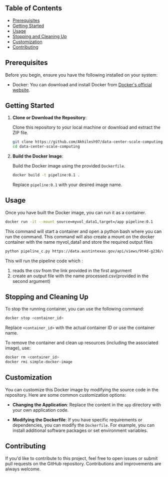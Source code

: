## Table of Contents

- [Prerequisites](#prerequisites)
- [Getting Started](#getting-started)
- [Usage](#usage)
- [Stopping and Cleaning Up](#stopping-and-cleaning-up)
- [Customization](#customization)
- [Contributing](#contributing)

## Prerequisites

Before you begin, ensure you have the following installed on your system:

- Docker: You can download and install Docker from [Docker's official website](https://www.docker.com/get-started).

## Getting Started

1. **Clone or Download the Repository**:

   Clone this repository to your local machine or download and extract the ZIP file.

   ```bash
   git clone https://github.com/Akhilesh97/data-center-scale-computing.git
   cd data-center-scale-computing
   ```

2. **Build the Docker Image**:

   Build the Docker image using the provided `Dockerfile`.

   ```bash
   docker build -t pipeline:0.1 .
   ```

   Replace `pipeline:0.1` with your desired image name.

## Usage

Once you have built the Docker image, you can run it as a container.

```bash
docker run -it --mount source=myvol_data1,target=/app pipeline:0.1
```

This command will start a container and open a python bash where you can run the command. This command will also create a mount on the docker container with the name myvol_data1 and store the required output files 

```bash
python pipeline_c.py https://data.austintexas.gov/api/views/9t4d-g238/rows.csv processed.csv
```

This will run the pipeline code which :
1. reads the csv from the link provided in the first argurment
2. create an output file with the name processed.csv(provided in the second argument)

## Stopping and Cleaning Up

To stop the running container, you can use the following command:

```bash
docker stop <container_id>
```

Replace `<container_id>` with the actual container ID or use the container name.

To remove the container and clean up resources (including the associated image), use:

```bash
docker rm <container_id>
docker rmi simple-docker-image
```

## Customization

You can customize this Docker image by modifying the source code in the repository. Here are some common customization options:

- **Changing the Application**: Replace the content in the `app` directory with your own application code.

- **Modifying the Dockerfile**: If you have specific requirements or dependencies, you can modify the `Dockerfile`. For example, you can install additional software packages or set environment variables.

## Contributing

If you'd like to contribute to this project, feel free to open issues or submit pull requests on the GitHub repository. Contributions and improvements are always welcome.
